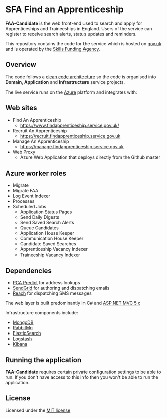 # SFA Find an Apprenticeship #

**FAA-Candidate** is the web front-end used to search and apply for Apprenticeships and Traineeships in England. Users of the service can register to receive search alerts, status updates and reminders.

This repository contains the code for the service which is hosted on [gov.uk](https://www.findapprenticeship.service.gov.uk/apprenticeshipsearch) and is operated by the [Skills Funding Agency](https://www.gov.uk/government/organisations/skills-funding-agency).

## Overview ##
The code follows a [clean code architecture](https://www.google.co.uk/#q=clean%20code%20architecture) so the code is organised into **Domain**, **Application** and **Infrastructure** service projects.

The live service runs on the [Azure](http://azure.microsoft.com) platform and integrates with:

## Web sites ##

- Find An Apprenticeship
	- https://www.findapprenticeship.service.gov.uk/
- Recruit An Apprenticeship
	- https://recruit.findapprenticeship.service.gov.uk
- Manage An Apprenticeship
	- https://manage.findapprenticeship.service.gov.uk
- Web Proxy
	- Azure Web Application that deploys directly from the Github master

## Azure worker roles ##

- Migrate
- Migrate FAA
- Log Event Indexer
- Processes
- Scheduled Jobs
	- Application Status Pages
	- Send Daily Digests
	- Send Saved Search Alerts
	- Queue Candidates
	- Application House Keeper
	- Communication House Keeper
	- Candidate Saved Searches
	- Apprenticeship Vacancy Indexer
	- Traineeship Vacancy Indexer

## Dependencies ##

- [PCA Predict](http://www.pcapredict.com/en-gb/index/) for address lookups
- [SendGrid](https://sendgrid.com/) for authoring and dispatching emails
- [Reach](https://www.reach-interactive.com/) for dispatching SMS messages

The web layer is built predominantly in C# and [ASP.NET MVC 5.x](http://www.asp.net/mvc)

Infrastructure components include:

- [MongoDB](https://www.mongodb.org/)
- [RabbitMq](https://www.rabbitmq.com/)
- [ElasticSearch](https://www.elastic.co/products/elasticsearch)
- [Logstash](https://www.elastic.co/products/logstash)
- [Kibana](https://www.elastic.co/products/kibana)


## Running the application ##

**FAA-Candidate** requires certain private configuration settings to be able to run. If you don't have access to this info then you won't be able to run the application.

## License

Licensed under the [MIT license](LICENSE)